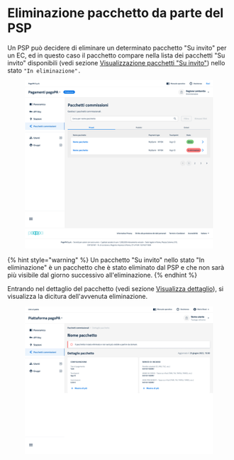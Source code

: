 # Eliminazione pacchetto da parte del PSP

Un PSP può decidere di eliminare un determinato pacchetto "Su invito" per un EC, ed in questo caso il pacchetto compare nella lista dei pacchetti "Su invito" disponibili (vedi sezione [Visualizzazione pacchetti "Su invito"](visualizzazione-pacchetti-su-invito/)) nello stato `"In eliminazione".`

<figure><img src="../../../../.gitbook/assets/image (216).png" alt=""><figcaption></figcaption></figure>

{% hint style="warning" %}
Un pacchetto "Su invito" nello stato "In eliminazione" è un pacchetto che è stato eliminato dal PSP e che non sarà più visibile dal giorno successivo all'eliminazione.
{% endhint %}

Entrando nel dettaglio del pacchetto (vedi sezione [Visualizza dettaglio](gestione-pacchetti-su-invito/visualizza-dettaglio.md)), si visualizza la dicitura dell'avvenuta eliminazione.

<figure><img src="../../../../.gitbook/assets/image (217).png" alt=""><figcaption></figcaption></figure>

